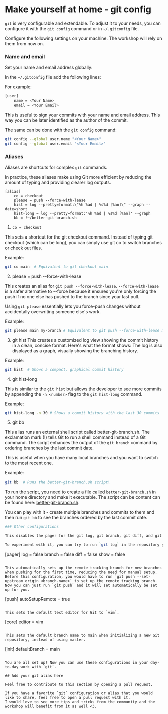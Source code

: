 # Make yourself at home - git config

`git` is very configurable and extendable. To adjust it to your needs, you can configure it with the `git config` command or in `~/.gitconfig` file.

Configure the following settings on your machine.
The workshop will rely on them from now on.

### Name and email

Set your name and email address globally:

In the `~/.gitconfig` file add the following lines:

For example:
```bash
[user]
	name = <Your Name>
	email = <Your Email>
```

This is useful to sign your commits with your name and email address.
This way you can be later identified as the author of the commit.

The same can be done with the `git config` command:

```bash
git config --global user.name "<Your Name>"
git config --global user.email "<Your Email>"
```

### Aliases

Aliases are shortcuts for complex `git` commands.

In practice, these aliases make using Git more efficient by reducing the amount of typing and providing clearer log outputs.

```
[alias]
    co = checkout
    please = push --force-with-lease
    hist = log --pretty=format:\"%h %ad | %s%d [%an]\" --graph --date=short
    hist-long = log --pretty=format:'%h %ad | %s%d [%an]' --graph
    bb = !~/better-git-branch.sh
```

1. `co = checkout`

This sets a shortcut for the git checkout command. Instead of typing git checkout (which can be long), you can simply use git co to switch branches or check out files.

Example:

```bash
git co main  # Equivalent to git checkout main
```

2. please = push --force-with-lease

This creates an alias for `git push --force-with-lease`. `--force-with-lease` is a safer alternative to --force because it ensures you're only forcing the push if no one else has pushed to the branch since your last pull.

Using `git please` essentially lets you force-push changes without accidentally overwriting someone else's work.

Example:

```bash
git please main my-branch # Equivalent to git push --force-with-lease main my-branch
```

3. git hist
This creates a customized log view showing the commit history in a clean, concise format. Here's what the format shows:
The log is also displayed as a graph, visually showing the branching history.

Example:

```bash
git hist  # Shows a compact, graphical commit history
```

4. git hist-long

This is similar to the `git hist` but allows the developer to see more commits by appending the `-n <number>` flag to the `git hist-long` command.

Example:

```bash
git hist-long -n 30 # Shows a commit history with the last 30 commits
```

5. git bb

This alias runs an external shell script called better-git-branch.sh. The exclamation mark (!) tells Git to run a shell command instead of a Git command. The script enhances the output of the `git branch` command by ordering branches by the last commit date.

This is useful when you have many local branches and you want to switch to the most recent one.

Example:

```bash
git bb  # Runs the better-git-branch.sh script\
```

To run the script, you need to create a file called `better-git-branch.sh` in your home directory and make it executable.
The script can be content can be found here: [better-git-branch.sh](https://gist.github.com/schacon/e9e743dee2e92db9a464619b99e94eff).

You can play with it - create multiple branches and commits to them and then run `git bb` to see the branches ordered by the last commit date.

```bash
### Other configurations

This disables the pager for the git log, git branch, git diff, and git show commands, ensuring output is shown directly in the terminal without paging. It is useful to release your terminal without having to press `q` to exit the pager.

To experiment with it, you can try to run `git log` in the repository you have cloned before and after adding this configuration.
```
[pager]
	log = false
	branch = false
	diff = false
	show = false
```

This automatically sets up the remote tracking branch for new branches when pushing for the first time, reducing the need for manual setup. Before this configuration, you would have to run `git push --set-upstream origin <branch-name>` to set up the remote tracking branch. Now you can just run `git push` and it will set automatically be set up for you.
```
[push]
	autoSetupRemote = true
```

This sets the default text editor for Git to `vim`.
```
[core]
    editor = vim
```

This sets the default branch name to main when initializing a new Git repository, instead of using master.
```
[init]
	defaultBranch = main
```

You are all set up! Now you can use these configurations in your day-to-day work with `git`.

## Add your git alias here

Feel free to contribute to this section by opening a pull request.

If you have a favorite `git` configuration or alias that you would like to share, feel free to open a pull request with it.
I would love to see more tips and tricks from the community and the workshop will benefit from it as well <3.
